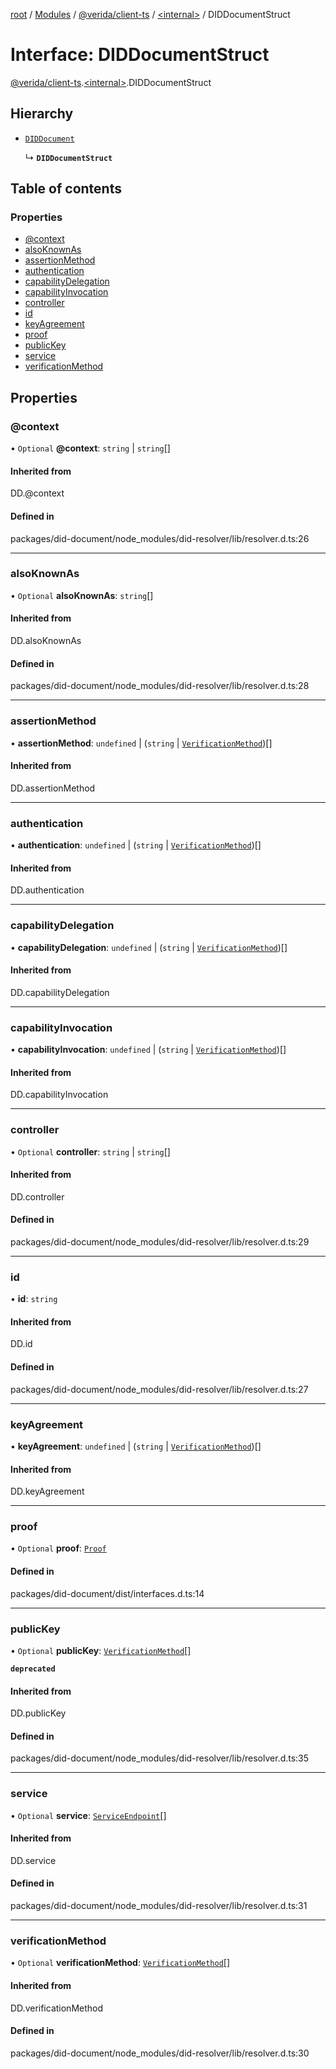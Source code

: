 [root](../README.md) / [Modules](../modules.md) / [@verida/client-ts](../modules/verida_client_ts.md) / [<internal\>](../modules/verida_client_ts._internal_.md) / DIDDocumentStruct

# Interface: DIDDocumentStruct

[@verida/client-ts](../modules/verida_client_ts.md).[<internal\>](../modules/verida_client_ts._internal_.md).DIDDocumentStruct

## Hierarchy

- [`DIDDocument`](../modules/verida_client_ts._internal_.md#diddocument)

  ↳ **`DIDDocumentStruct`**

## Table of contents

### Properties

- [@context](verida_client_ts._internal_.DIDDocumentStruct.md#@context)
- [alsoKnownAs](verida_client_ts._internal_.DIDDocumentStruct.md#alsoknownas)
- [assertionMethod](verida_client_ts._internal_.DIDDocumentStruct.md#assertionmethod)
- [authentication](verida_client_ts._internal_.DIDDocumentStruct.md#authentication)
- [capabilityDelegation](verida_client_ts._internal_.DIDDocumentStruct.md#capabilitydelegation)
- [capabilityInvocation](verida_client_ts._internal_.DIDDocumentStruct.md#capabilityinvocation)
- [controller](verida_client_ts._internal_.DIDDocumentStruct.md#controller)
- [id](verida_client_ts._internal_.DIDDocumentStruct.md#id)
- [keyAgreement](verida_client_ts._internal_.DIDDocumentStruct.md#keyagreement)
- [proof](verida_client_ts._internal_.DIDDocumentStruct.md#proof)
- [publicKey](verida_client_ts._internal_.DIDDocumentStruct.md#publickey)
- [service](verida_client_ts._internal_.DIDDocumentStruct.md#service)
- [verificationMethod](verida_client_ts._internal_.DIDDocumentStruct.md#verificationmethod)

## Properties

### @context

• `Optional` **@context**: `string` \| `string`[]

#### Inherited from

DD.@context

#### Defined in

packages/did-document/node_modules/did-resolver/lib/resolver.d.ts:26

___

### alsoKnownAs

• `Optional` **alsoKnownAs**: `string`[]

#### Inherited from

DD.alsoKnownAs

#### Defined in

packages/did-document/node_modules/did-resolver/lib/resolver.d.ts:28

___

### assertionMethod

• **assertionMethod**: `undefined` \| (`string` \| [`VerificationMethod`](verida_client_ts._internal_.VerificationMethod.md))[]

#### Inherited from

DD.assertionMethod

___

### authentication

• **authentication**: `undefined` \| (`string` \| [`VerificationMethod`](verida_client_ts._internal_.VerificationMethod.md))[]

#### Inherited from

DD.authentication

___

### capabilityDelegation

• **capabilityDelegation**: `undefined` \| (`string` \| [`VerificationMethod`](verida_client_ts._internal_.VerificationMethod.md))[]

#### Inherited from

DD.capabilityDelegation

___

### capabilityInvocation

• **capabilityInvocation**: `undefined` \| (`string` \| [`VerificationMethod`](verida_client_ts._internal_.VerificationMethod.md))[]

#### Inherited from

DD.capabilityInvocation

___

### controller

• `Optional` **controller**: `string` \| `string`[]

#### Inherited from

DD.controller

#### Defined in

packages/did-document/node_modules/did-resolver/lib/resolver.d.ts:29

___

### id

• **id**: `string`

#### Inherited from

DD.id

#### Defined in

packages/did-document/node_modules/did-resolver/lib/resolver.d.ts:27

___

### keyAgreement

• **keyAgreement**: `undefined` \| (`string` \| [`VerificationMethod`](verida_client_ts._internal_.VerificationMethod.md))[]

#### Inherited from

DD.keyAgreement

___

### proof

• `Optional` **proof**: [`Proof`](verida_client_ts._internal_.Proof.md)

#### Defined in

packages/did-document/dist/interfaces.d.ts:14

___

### publicKey

• `Optional` **publicKey**: [`VerificationMethod`](verida_client_ts._internal_.VerificationMethod.md)[]

**`deprecated`**

#### Inherited from

DD.publicKey

#### Defined in

packages/did-document/node_modules/did-resolver/lib/resolver.d.ts:35

___

### service

• `Optional` **service**: [`ServiceEndpoint`](verida_client_ts._internal_.ServiceEndpoint.md)[]

#### Inherited from

DD.service

#### Defined in

packages/did-document/node_modules/did-resolver/lib/resolver.d.ts:31

___

### verificationMethod

• `Optional` **verificationMethod**: [`VerificationMethod`](verida_client_ts._internal_.VerificationMethod.md)[]

#### Inherited from

DD.verificationMethod

#### Defined in

packages/did-document/node_modules/did-resolver/lib/resolver.d.ts:30
